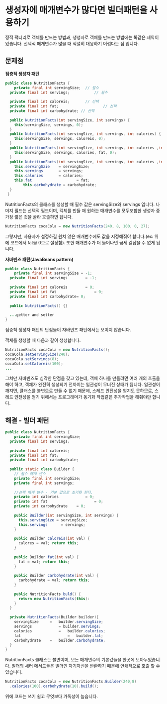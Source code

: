 # 생성자에 매개변수가 많다면 빌더패턴을 사용하기



정적 팩터리로 객체를 만드는 방법과, 생성자로 객체를 만드는 방법에는 똑같은 제약이 있습니다. 선택적 매개변수가 많을 때 적절히 대응하기 어렵다는 점 입니다.



## 문제점

**점층적 생성자 패턴**

```java
public class NutritionFacts {
	private final int servingSize;  // 필수
  private final int servings;			// 필수
  
  private final int caloreis; 		// 선택
  private final int fat;					// 선택
  private final int carbohydrate; // 선택
  
  public NutritionFacts(int servingSize, int servings) {
    this(servingSize, servings, 0);
  }
  public NutritionFacts(int servingSize, int servings, int calories) {
    this(servingSize, servings, caloreis, 0);
  }
  public NutritionFacts(int servingSize, int servings, int calories ,int fat) {
    this(servingSize, servings, calories, fat, 0);
  }
  public NutritionFacts(int servingSize, int servings, int calories ,int fat ,int carbohydrate) {
    this.servingSzie 	= servingSize;
    this.servings 		= servings; 
    this.calories 		= calories;
    this.fat 					= fat;
		this.carbohydrate = carbohydrate;
  }
 }
```

NutritionFacts의 클래스를 생성할 때 필수 값은 servingSize와 servings 입니다. 나머지 필드는 선택적 필드이며, 객체를 만들 때 원하는 매개변수를 모두포함한 생성자 중 가장 짧은 것을 골라 호출하면 됩니다.

```java
NutritionFacts cocaCola = new NutritionFacts(240, 8, 100, 0, 27);
```

그렇지만, 사용자가 설정하길 원치 않은 매개변수에도 값을 지정해줘야 합니다.(ex: 위에 코드에서 fat을 0으로 설정함).
또한 매개변수가 더 늘어나면 금세 걷잡을 수 없게 됩니다.



**자바빈즈 패턴(JavaBeans pattern)**

```java
public class NutritionFacts {
	private final int servingSize = -1;
  private final int servings 		= -1;
  
  private final int caloreis 		= 0;
  private final int fat 				= 0;
  private final int carbohydrate= 0;
    
  public NutritionFacts() {}
  
  ...getter and setter
}
```

점증척 생성자 패턴의 단점들이 자바빈즈 패턴에서는 보이지 않습니다.

객체를 생성할 때 다음과 같이 생성합니다.

```java
NutritionFacts cocaCola = new NutritionFacts();
cocaCola.setServingSize(240);
cocaCola.setServings(8);
cocaCola.setCaloreis(100);
...
```

그치만 자바빈즈도 심각한 단점을 갖고 있는데, 객체 하나를 만들려면 여러 개의 호출을 해야 하고, 객체가 완전히 생성되기 전까지는 일관성이 무너진 상태가 됩니다. 일관성이 깨지면, 클래스를 불변으로 만들 수 없기 때문에, 스레드 안전성을 얻지도 못하므로, 스레드 안전성을 얻기 위해서는 프로그래머가 동기화 작업같은 추가작업을 해줘야만 합니다.



## 해결 - 빌더 패턴

```java
public class NutritionFacts {
	private final int servingSize;  
  private final int servings;			
  
  private final int caloreis; 	
  private final int fat;				
  private final int carbohydrate;
  
  public static class Builder {
    // 필수 매개 변수
    private final int servingSize;
    private final int servings;
    
    //선택 매개 변수 - 기본 값으로 초기화 한다.
    private int calories			= 0;
    private int fat						= 0;
    private int carbohydrate	= 0;
    
    public Builder(int servingSize, int servings) {
      this.servingSize = servingSize;
      this.servings 	 = servings;
    }
    
    public Builder caloreis(int val) {
      calores = val; return this;
    }
    
    public Builder fat(int val) {
      fat = val; return this;
    }
    
    public Builder carbohydrate(int val) {
      carbohydrate = val; return this;
    }
    
    public NutritionFacts buld() {
      return new NutritionFacts(this):
    }
  }
  
  private NutritionFacts(Builder builder){
    servingSize		=	builder.servingSize;
    servings			= builder.servings;
    calories			=	builder.calories;
    fat						=	builder.fat;
    carbohydrate	=	builder.carbohydrate;
  }
}
```

NutritionFacts 클래스는 불변이며, 모든 매개변수의 기본값들을 한곳에 모아두었습니다. 빌더의 세터 메서드들은 빌더인 자기자신을 반환하기 때문에 연쇄적으로 호출 할 수 있습니다.

```java
NutritionFacts cocaCola = new NutritionFacts.Builder(240,8)
  .calories(100).carbohydrate(10).build();
```

위에 코드는 쓰기 쉽고 무엇보다 가독성이 높습니다. 